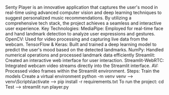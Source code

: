 Senty Player is an innovative application that captures the user's mood in real-time using advanced computer vision and deep learning techniques to suggest personalized music recommendations. By utilizing a comprehensive tech stack, the project achieves a seamless and interactive user experience.
Key Technologies:
MediaPipe: Employed for real-time face and hand landmark detection to analyze user expressions and gestures.
OpenCV: Used for video processing and capturing live data from the webcam.
TensorFlow & Keras: Built and trained a deep learning model to predict the user's mood based on the detected landmarks.
NumPy: Handled numerical operations and processed landmark data efficiently
Streamlit: Created an interactive web interface for user interaction.
Streamlit-WebRTC: Integrated webcam video streams directly into the Streamlit interface.
AV: Processed video frames within the Streamlit environment.
Steps:
Train the models
Create a virtual environment python -m venv venv --> venv\Scripts\activate --> pip install -r requirements.txt
To run the project: cd Test --> streamlit run player.py
